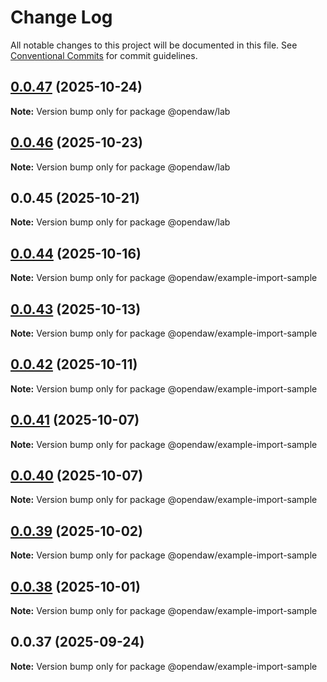 # Change Log

All notable changes to this project will be documented in this file.
See [Conventional Commits](https://conventionalcommits.org) for commit guidelines.

## [0.0.47](https://github.com/andremichelle/openDAW/compare/@opendaw/lab@0.0.46...@opendaw/lab@0.0.47) (2025-10-24)

**Note:** Version bump only for package @opendaw/lab

## [0.0.46](https://github.com/andremichelle/openDAW/compare/@opendaw/lab@0.0.45...@opendaw/lab@0.0.46) (2025-10-23)

**Note:** Version bump only for package @opendaw/lab

## 0.0.45 (2025-10-21)

**Note:** Version bump only for package @opendaw/lab

## [0.0.44](https://github.com/andremichelle/openDAW/compare/@opendaw/example-import-sample@0.0.43...@opendaw/example-import-sample@0.0.44) (2025-10-16)

**Note:** Version bump only for package @opendaw/example-import-sample

## [0.0.43](https://github.com/andremichelle/openDAW/compare/@opendaw/example-import-sample@0.0.42...@opendaw/example-import-sample@0.0.43) (2025-10-13)

**Note:** Version bump only for package @opendaw/example-import-sample

## [0.0.42](https://github.com/andremichelle/openDAW/compare/@opendaw/example-import-sample@0.0.41...@opendaw/example-import-sample@0.0.42) (2025-10-11)

**Note:** Version bump only for package @opendaw/example-import-sample

## [0.0.41](https://github.com/andremichelle/openDAW/compare/@opendaw/example-import-sample@0.0.40...@opendaw/example-import-sample@0.0.41) (2025-10-07)

**Note:** Version bump only for package @opendaw/example-import-sample

## [0.0.40](https://github.com/andremichelle/openDAW/compare/@opendaw/example-import-sample@0.0.39...@opendaw/example-import-sample@0.0.40) (2025-10-07)

**Note:** Version bump only for package @opendaw/example-import-sample

## [0.0.39](https://github.com/andremichelle/openDAW/compare/@opendaw/example-import-sample@0.0.38...@opendaw/example-import-sample@0.0.39) (2025-10-02)

**Note:** Version bump only for package @opendaw/example-import-sample

## [0.0.38](https://github.com/andremichelle/openDAW/compare/@opendaw/example-import-sample@0.0.37...@opendaw/example-import-sample@0.0.38) (2025-10-01)

**Note:** Version bump only for package @opendaw/example-import-sample

## 0.0.37 (2025-09-24)

**Note:** Version bump only for package @opendaw/example-import-sample
